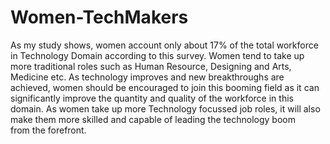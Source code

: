 # Women-TechMakers
As my study shows, women account only about 17% of the total workforce in Technology Domain according to this survey. Women tend to take up more traditional roles such as Human Resource, Designing and Arts, Medicine etc. As technology improves and new breakthroughs are achieved, women should be encouraged to join this booming field as it can significantly improve the quantity and quality of the workforce in this domain. As women take up more Technology focussed job roles, it will also make them more skilled and capable of leading the technology boom from the forefront.
